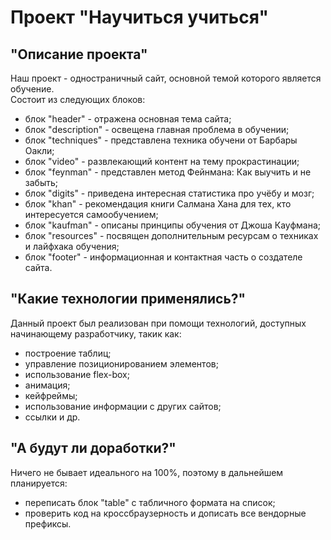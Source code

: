 # Проект "Научиться учиться"

## "Описание проекта"

Наш проект - одностраничный сайт, основной темой которого является обучение.  
Состоит из следующих блоков:
  * блок "header" - отражена основная тема сайта;
  * блок "description" - освещена главная проблема в обучении;
  * блок "techniques" - представлена техника обучени от Барбары Оакли;
  * блок "video" - развлекающий контент на тему прокрастинации;
  * блок "feynman" - представлен метод Фейнмана: Как выучить и не забыть;
  * блок "digits" - приведена интересная статистика про учёбу и мозг;
  * блок "khan" - рекомендация книги Салмана Хана для тех, кто интересуется самообучением;
  * блок "kaufman" - описаны принципы обучения от Джоша Кауфмана;
  * блок "resources" - посвящен дополнительным ресурсам о техниках и лайфхака обучения;
  * блок "footer" - информационная и контактная часть о создателе сайта.

## "Какие технологии применялись?"

Данный проект был реализован при помощи технологий, доступных начинающему разработчику, такик как:
  * построение таблиц;
  * управление позиционированием элементов;
  * использование flex-box;
  * анимация;
  * кейфреймы;
  * использование информации с других сайтов;
  * ссылки и др.

## "А будут ли доработки?"

Ничего не бывает идеального на 100%, поэтому в дальнейшем планируется:
  * переписать блок "table" с табличного формата на список;
  * проверить код на кроссбраузерность и дописать все вендорные префиксы.
